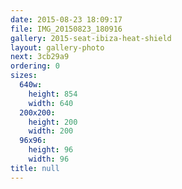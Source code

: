 ```yaml
---
date: 2015-08-23 18:09:17
file: IMG_20150823_180916
gallery: 2015-seat-ibiza-heat-shield
layout: gallery-photo
next: 3cb29a9
ordering: 0
sizes:
  640w:
    height: 854
    width: 640
  200x200:
    height: 200
    width: 200
  96x96:
    height: 96
    width: 96
title: null
---
```

